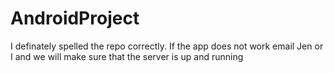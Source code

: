 # AndroidProject
I definately spelled the repo correctly.
If the app does not work email Jen or I and we will make sure that the server is up and running
